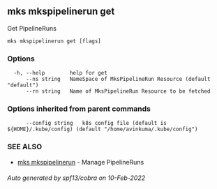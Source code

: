 ## mks mkspipelinerun get

Get PipelineRuns

```
mks mkspipelinerun get [flags]
```

### Options

```
  -h, --help        help for get
      --ns string   NameSpace of MksPipelineRun Resource (default "default")
      --rn string   Name of MksPipelineRun Resource to be fetched
```

### Options inherited from parent commands

```
      --config string   k8s config file (default is ${HOME}/.kube/config) (default "/home/avinkuma/.kube/config")
```

### SEE ALSO

- [mks mkspipelinerun](mks_mkspipelinerun.md) - Manage PipelineRuns

###### Auto generated by spf13/cobra on 10-Feb-2022
